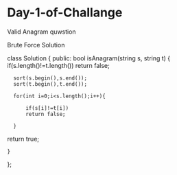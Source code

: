 # Day-1-of-Challange
Valid Anagram quwstion

Brute Force Solution

class Solution {
public:
    bool isAnagram(string s, string t) {
        if(s.length()!=t.length())
        return false;
      
      sort(s.begin(),s.end());
      sort(t.begin(),t.end());

      for(int i=0;i<s.length();i++){
          
          if(s[i]!=t[i])
          return false;

      }

return true;
             
    }
};
